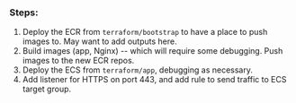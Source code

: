 ### Steps:
1. Deploy the ECR from `terraform/bootstrap` to have a place to push images to. May want to add outputs here.
1. Build images (app, Nginx) -- which will require some debugging. Push images to the new ECR repos.
1. Deploy the ECS from `terraform/app`, debugging as necessary.
1. Add listener for HTTPS on port 443, and add rule to send traffic to ECS target group.

